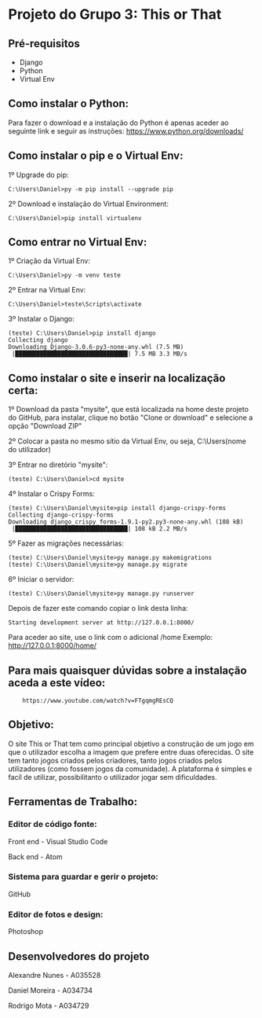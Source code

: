 # Projeto do Grupo 3: This or That

## Pré-requisitos
- Django
- Python
- Virtual Env

## Como instalar o Python:
Para fazer o download e a instalação do Python é apenas aceder ao seguinte link e seguir as instruções:
https://www.python.org/downloads/

## Como instalar o pip e o Virtual Env:

1º Upgrade do pip:

    C:\Users\Daniel>py -m pip install --upgrade pip
  
2º Download e instalação do Virtual Environment:

    C:\Users\Daniel>pip install virtualenv
  
## Como entrar no Virtual Env:

1º Criação da Virtual Env: 
  
    C:\Users\Daniel>py -m venv teste
  
2º Entrar na Virtual Env:
    
    C:\Users\Daniel>teste\Scripts\activate

3º Instalar o Django:

    (teste) C:\Users\Daniel>pip install django
    Collecting django
    Downloading Django-3.0.6-py3-none-any.whl (7.5 MB)
     |████████████████████████████████| 7.5 MB 3.3 MB/s

## Como instalar o site e inserir na localização certa:

1º Download da pasta "mysite", que está localizada na home deste projeto do GitHub, para instalar, clique no botão "Clone or download" e selecione a opção "Download ZIP"

2º Colocar a pasta no mesmo sítio da Virtual Env, ou seja, C:\Users\(nome do utilizador)

3º Entrar no diretório "mysite":
    
    (teste) C:\Users\Daniel>cd mysite

4º Instalar o Crispy Forms:

    (teste) C:\Users\Daniel\mysite>pip install django-crispy-forms
    Collecting django-crispy-forms
    Downloading django_crispy_forms-1.9.1-py2.py3-none-any.whl (108 kB)
     |████████████████████████████████| 108 kB 2.2 MB/s

5º Fazer as migrações necessárias:

    (teste) C:\Users\Daniel\mysite>py manage.py makemigrations
    (teste) C:\Users\Daniel\mysite>py manage.py migrate

6º Iniciar o servidor:
  
    (teste) C:\Users\Daniel\mysite>py manage.py runserver
    
 Depois de fazer este comando copiar o link desta linha:
   
    Starting development server at http://127.0.0.1:8000/

Para aceder ao site, use o link com o adicional /home
Exemplo: http://127.0.0.1:8000/home/

## Para mais quaisquer dúvidas sobre a instalação aceda a este vídeo:
        https://www.youtube.com/watch?v=FTgqmgREsCQ

## Objetivo:
O site This or That tem como principal objetivo a construção de um jogo em que o utilizador escolha a imagem que prefere entre duas oferecidas. O site tem tanto jogos criados pelos criadores, tanto jogos criados pelos utilizadores (como fossem jogos da comunidade). A plataforma é simples e facíl de utilizar, possibilitanto o utilizador jogar sem dificuldades.

## Ferramentas de Trabalho:
### Editor de código fonte:
Front end - Visual Studio Code

Back end - Atom
### Sistema para guardar e gerir o projeto:
GitHub

### Editor de fotos e design:
Photoshop

## Desenvolvedores do projeto

Alexandre Nunes - A035528

Daniel Moreira - A034734

Rodrigo Mota - A034729

